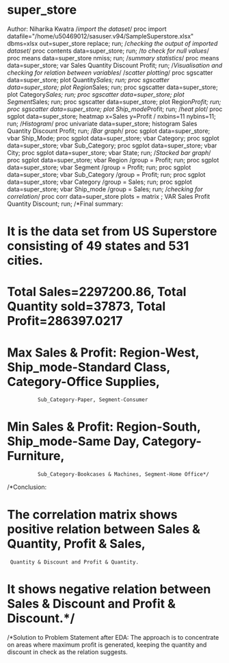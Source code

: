 # super_store
Author: Niharika Kwatra
/*import the dataset*/
proc import datafile="/home/u50469012/sasuser.v94/SampleSuperstore.xlsx" 
dbms=xlsx out=super_store replace;
run;
/*checking the output of imported dataset*/
proc contents data=super_store;
run;
/*to check for null values*/
proc means data=super_store nmiss;
run;
/*summary statistics*/
proc means data=super_store;
var Sales Quantity Discount Profit;
run;
/*Visualisation and checking for relation between variables*/
/*scatter plotting*/
proc sgscatter data=super_store;
plot Quantity*Sales;
run;
proc sgscatter data=super_store;
plot Region*Sales;
run;
proc sgscatter data=super_store;
plot Category*Sales;
run;
proc sgscatter data=super_store;
plot Segment*Sales;
run;
proc sgscatter data=super_store;
plot Region*Profit;
run;
proc sgscatter data=super_store;
plot Ship_mode*Profit;
run;
/*heat plot*/
proc sgplot data=super_store;
heatmap x=Sales y=Profit / nxbins=11 nybins=11;
run;
/*Histogram*/
proc univariate data=super_store;
histogram Sales Quantity Discount Profit;
run;
/*Bar graph*/
proc sgplot data=super_store;
vbar Ship_Mode;
proc sgplot data=super_store;
vbar Category;
proc sgplot data=super_store;
vbar Sub_Category;
proc sgplot data=super_store;
vbar City;
proc sgplot data=super_store;
vbar State;
run;
/*Stacked bar graph*/
proc sgplot data=super_store;
vbar Region /group = Profit;
run;
proc sgplot data=super_store;
vbar Segment /group = Profit;
run;
proc sgplot data=super_store;
vbar Sub_Category /group = Profit;
run;
proc sgplot data=super_store;
vbar Category /group = Sales;
run;
proc sgplot data=super_store;
vbar Ship_mode /group = Sales;
run;
/*checking for correlation*/
proc corr data=super_store plots = matrix ;
VAR Sales Profit Quantity Discount;
run;
/*Final summary:
   # It is the data set from US Superstore consisting of 49 states and 531 cities.
   # Total Sales=2297200.86, Total Quantity sold=37873, Total Profit=286397.0217
   # Max Sales & Profit: Region-West, Ship_mode-Standard Class, Category-Office Supplies, 
              Sub_Category-Paper, Segment-Consumer
   # Min Sales & Profit: Region-South, Ship_mode-Same Day, Category-Furniture, 
              Sub_Category-Bookcases & Machines, Segment-Home Office*/

/*Conclusion:
   # The correlation matrix shows positive relation between Sales & Quantity, Profit & Sales, 
     Quantity & Discount and Profit & Quantity.
   # It shows negative relation between Sales & Discount and Profit & Discount.*/
         
/*Solution to Problem Statement after EDA:
  The approach is to concentrate on areas where maximum profit is generated, keeping the quantity
  and discount in check as the relation suggests.
